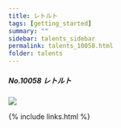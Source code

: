 ```yaml
---
title: レトルト 
tags: [getting_started]
summary: ""
sidebar: talents_sidebar
permalink: talents_10058.html
folder: talents
---
```



##### No.10058 レトルト 
  

![](https://yt3.ggpht.com/ytc/AKedOLTahfK03H4Hd5cZ-ZauWv_lujyfhwB2DTIrR9TdJA=s176-c-k-c0x00ffffff-no-rj)




{% include links.html %}
